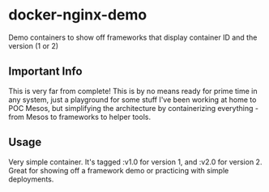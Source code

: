 # docker-nginx-demo
Demo containers to show off frameworks that display container ID and the version (1 or 2)

## Important Info
This is very far from complete!  This is by no means ready for prime time in any system, just a playground for some stuff I've been working at home to POC Mesos, but simplifying the architecture by containerizing everything - from Mesos to frameworks to helper tools.

## Usage
Very simple container.  It's tagged :v1.0 for version 1, and :v2.0 for version 2.  Great for showing off a framework demo or practicing with simple deployments.

